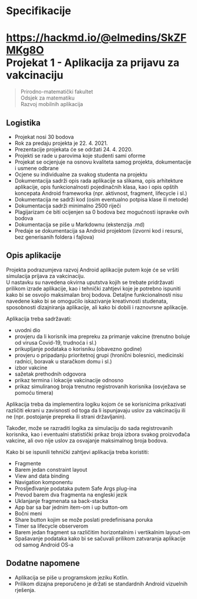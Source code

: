 
# Specifikacije
https://hackmd.io/@elmedins/SkZFMKg8O <br>
Projekat 1 - Aplikacija za prijavu za vakcinaciju
=================================================

> Prirodno-matematički fakultet\
> Odsjek za matematiku\
> Razvoj mobilnih aplikacija

Logistika
------------------------------------------------------------------------

-   Projekat nosi 30 bodova
-   Rok za predaju projekta je 22. 4. 2021.
-   Prezentacije projekata će se održati 24. 4. 2020.
-   Projekti se rade u parovima koje studenti sami oforme
-   Projekat se ocjenjuje na osnovu kvaliteta samog projekta, dokumentacije i usmene odbrane
-   Ocjene su individualne za svakog studenta na projektu
-   Dokumentacija sadrži opis rada aplikacije sa slikama, opis arhitekture aplikacije, opis funkcionalnosti pojedinačnih klasa, kao i opis opštih koncepata Android frameworka (npr. aktivnost, fragment, lifecycle i sl.)
-   Dokumentacija ne sadrži kod (osim eventualno potpisa klase ili metode)
-   Dokumentacija sadrži minimalno 2500 riječi
-   Plagijarizam će biti ocijenjen sa 0 bodova bez mogućnosti ispravke ovih bodova
-   Dokumentacija se piše u Markdownu (ekstenzija .md)
-   Predaje se dokumentacija sa Android projektom (izvorni kod i resursi, bez generisanih foldera i fajlova)

Opis aplikacije
------------------------------------------------------------------------------------------

Projekta podrazumjeva razvoj Android aplikacije putem koje će se vršiti simulacija prijava za vakcinaciju.\
U nastavku su navedena okvirna uputstva kojih se trebate pridržavati prilikom izrade aplikacije, kao i tehnički zahtjevi koje je potrebno ispuniti kako bi se osvojio maksimalan broj bodova. Detaljne funkcionalnosti nisu navedene kako bi se omogućilo iskazivanje kreativnosti studenata, sposobnosti dizajniranja aplikacije, ali kako bi dobili i raznovrsne aplikacije.

Aplikacija treba sadržavati:

-   uvodni dio
-   provjeru da li korisnik ima prepreku za primanje vakcine (trenutno boluje od virusa Covid-19, trudnoća i sl.)
-   prikupljanje podataka o korisniku (obavezno godine)
-   provjeru o pripadanju prioritetnoj grupi (hronični bolesnici, medicinski radnici, boravak u staračkom domu i sl.)
-   izbor vakcine
-   sažetak prethodnih odgovora
-   prikaz termina i lokacije vakcinacije odnosno
-   prikaz simuliranog broja trenutno registrovanih korisnika (osvježava se pomoću timera)

Aplikacija treba da implementira logiku kojom će se korisnicima prikazivati različiti ekrani u zavisnosti od toga da li ispunjavaju uslov za vakcinaciju ili ne (npr. postojanje prepreka ili strani državljanin).

Također, može se razraditi logika za simulaciju do sada registrovanih korisnika, kao i eventualni statistički prikaz broja izbora svakog proizvođača vakcine, ali ovo nije uslov za osvajanje maksimalnog broja bodova.

Kako bi se ispunili tehnički zahtjevi aplikacija treba koristiti:

-   Fragmente
-   Barem jedan constraint layout
-   View and data binding
-   Navigation komponentu
-   Prosljeđivanje podataka putem Safe Args plug-ina
-   Prevod barem dva fragmenta na engleski jezik
-   Uklanjanje fragmenata sa back-stacka
-   App bar sa bar jednim item-om i up button-om
-   Bočni meni
-   Share button kojim se može poslati predefinisana poruka
-   Timer sa lifecycle observerom
-   Barem jedan fragment sa različitim horizontalnim i vertikalnim layout-om
-   Spašavanje podataka kako bi se sačuvali prilikom zatvaranja aplikacije od samog Android OS-a

Dodatne napomene
---------------------------------------------------------------------------------------------

-   Aplikacija se piše u programskom jeziku Kotlin.
-   Prilikom dizajna preporučeno je držati se standardnih Android vizuelnih rješenja.
